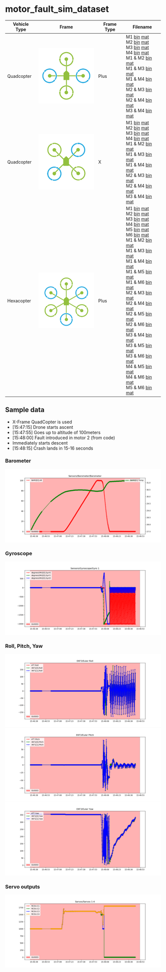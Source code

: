 # motor_fault_sim_dataset

| Vehicle Type | Frame | Frame Type | Filename
| ----------- | ----------- | ----------- | ----------- |
| Quadcopter | <img src="images/quadplus.png" width="200"/> | Plus | M1 [bin](dist/quad-plus/m1.bin) [mat](dist/quad-plus/m1.mat) <br> M2 [bin](dist/quad-plus/m2.bin) [mat](dist/quad-plus/m2.mat)<br> M3 [bin](dist/quad-plus/m3.bin) [mat](dist/quad-plus/m3.mat)<br> M4 [bin](dist/quad-plus/m4.bin) [mat](dist/quad-plus/m4.mat)<br> M1 & M2 [bin](dist/quad-plus/m1m2.bin) [mat](dist/quad-plus/m1m2.mat)<br> M1 & M3 [bin](dist/quad-plus/m1m3.bin) [mat](dist/quad-plus/m1m3.mat)<br> M1 & M4 [bin](dist/quad-plus/m1m4.bin) [mat](dist/quad-plus/m1m4.mat)<br> M2 & M3 [bin](dist/quad-plus/m2m3.bin) [mat](dist/quad-plus/m2m3.mat)<br> M2 & M4 [bin](dist/quad-plus/m2m4.bin) [mat](dist/quad-plus/m2m4.mat)<br> M3 & M4 [bin](dist/quad-plus/m3m4.bin) [mat](dist/quad-plus/m3m4.mat)
| Quadcopter | <img src="images/quadx.png" width="200"/> | X | M1 [bin](dist/quad-x/m1.bin) [mat](dist/quad-x/m1.mat) <br> M2 [bin](dist/quad-x/m2.bin) [mat](dist/quad-x/m2.mat)<br> M3 [bin](dist/quad-x/m3.bin) [mat](dist/quad-x/m3.mat)<br> M4 [bin](dist/quad-x/m4.bin) [mat](dist/quad-x/m4.mat)<br> M1 & M2 [bin](dist/quad-x/m1m2.bin) [mat](dist/quad-x/m1m2.mat)<br> M1 & M3 [bin](dist/quad-x/m1m3.bin) [mat](dist/quad-x/m1m3.mat)<br> M1 & M4 [bin](dist/quad-x/m1m4.bin) [mat](dist/quad-x/m1m4.mat)<br> M2 & M3 [bin](dist/quad-x/m2m3.bin) [mat](dist/quad-x/m2m3.mat)<br> M2 & M4 [bin](dist/quad-x/m2m4.bin) [mat](dist/quad-x/m2m4.mat)<br> M3 & M4 [bin](dist/quad-x/m3m4.bin) [mat](dist/quad-x/m3m4.mat)
| Hexacopter | <img src="images/hexaplus.png" width="200"/> | Plus | M1 [bin](dist/hexa-plus/m1.bin) [mat](dist/hexa-plus/m1.mat)<br> M2 [bin](dist/hexa-plus/m2.bin) [mat](dist/hexa-plus/m2.mat)<br> M3 [bin](dist/hexa-plus/m3.bin) [mat](dist/hexa-plus/m3.mat)<br> M4 [bin](dist/hexa-plus/m4.bin) [mat](dist/hexa-plus/m4.mat)<br> M5 [bin](dist/hexa-plus/m5.bin) [mat](dist/hexa-plus/m5.mat)<br> M6 [bin](dist/hexa-plus/m6.bin) [mat](dist/hexa-plus/m6.mat)<br> M1 & M2 [bin](dist/hexa-plus/m1m2.bin) [mat](dist/hexa-plus/m1m2.mat)<br> M1 & M3 [bin](dist/hexa-plus/m1m3.bin) [mat](dist/hexa-plus/m1m3.mat)<br> M1 & M4 [bin](dist/hexa-plus/m1m4.bin) [mat](dist/hexa-plus/m1m4.mat)<br> M1 & M5 [bin](dist/hexa-plus/m1m5.bin) [mat](dist/hexa-plus/m1m5.mat)<br> M1 & M6 [bin](dist/hexa-plus/m1m6.bin) [mat](dist/hexa-plus/m1m6.mat)<br> M2 & M3 [bin](dist/hexa-plus/m2m3.bin) [mat](dist/hexa-plus/m2m3.mat)<br> M2 & M4 [bin](dist/hexa-plus/m2m4.bin) [mat](dist/hexa-plus/m2m4.mat)<br> M2 & M5 [bin](dist/hexa-plus/m2m5.bin) [mat](dist/hexa-plus/m2m5.mat)<br> M2 & M6 [bin](dist/hexa-plus/m2m6.bin) [mat](dist/hexa-plus/m2m6.mat)<br> M3 & M4 [bin](dist/hexa-plus/m3m4.bin) [mat](dist/hexa-plus/m3m4.mat)<br> M3 & M5 [bin](dist/hexa-plus/m3m5.bin) [mat](dist/hexa-plus/m3m5.mat)<br> M3 & M6 [bin](dist/hexa-plus/m3m6.bin) [mat](dist/hexa-plus/m3m6.mat)<br> M4 & M5 [bin](dist/hexa-plus/m4m5.bin) [mat](dist/hexa-plus/m4m5.mat)<br> M4 & M6 [bin](dist/hexa-plus/m4m6.bin) [mat](dist/hexa-plus/m4m6.mat)<br> M5 & M6 [bin](dist/hexa-plus/m5m6.bin) [mat](dist/hexa-plus/m5m6.mat)


## Sample data

- X-Frame QuadCopter is used
- [15:47:15] Drone starts ascent
- [15:47:55] Goes up to altitude of 100meters
- [15:48:00] Fault introduced in motor 2 (from code)
- Immediately starts descent
- [15:48:15] Crash lands in 15-16 seconds

### Barometer
![](images/100m/Barometer.png)

### Gyroscope
![](images/100m/Gyro_1.png)

### Roll, Pitch, Yaw
![](images/100m/Euler_Roll.png)
![](images/100m/Euler_Pitch.png)
![](images/100m/Euler_Yaw.png)

### Servo outputs
![](images/100m/Servos_1-4.png)